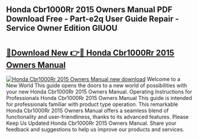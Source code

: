 ## Honda Cbr1000Rr 2015 Owners Manual PDF Download Free - Part-e2q User Guide Repair - Service Owner Edition GlUOU

# <h2><a href="http://bc57649.oget.top/?id=Honda+Cbr1000Rr+2015+Owners+Manual">🔗Download New 👉🔴 Honda Cbr1000Rr 2015 Owners Manual</a></h2>

[![Honda Cbr1000Rr 2015 Owners Manual new download](https://i.imgur.com/5g1atiW.png)](http://bc57649.oget.top/?id=Honda+Cbr1000Rr+2015+Owners+Manual)
Welcome to a New World This guide opens the doors to a new world of possibilities with your new Honda Cbr1000Rr 2015 Owners Manual. Operating Instructions for Professionals Honda Cbr1000Rr 2015 Owners Manual This guide is intended for professionals familiar with product type operation. This remarkable Honda Cbr1000Rr 2015 Owners Manual offers a seamless blend of functionality and user-friendliness, thanks to its advanced features. Please Keep Us Updated Honda Cbr1000Rr 2015 Owners Manual. Share your feedback and suggestions to help us improve our products and services.
